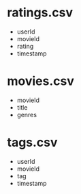 <h1>ratings.csv</h1>
<ul>
<li>userId</li>
<li>movieId</li>
<li>rating</li>
<li>timestamp</li>
</ul>
<h1>movies.csv</h1>
<ul>
<li>movieId</li>
<li>title</li>
<li>genres</li>
</ul>
<h1>tags.csv</h1>
<ul>
<li>userId</li>
<li>movieId</li>
<li>tag</li>
<li>timestamp</li>
</ul>